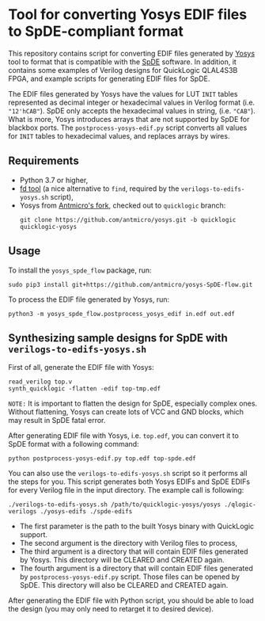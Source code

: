 # Tool for converting Yosys EDIF files to SpDE-compliant format

This repository contains script for converting EDIF files generated by [Yosys](http://www.clifford.at/yosys/about.html) tool to format that is compatible with the [SpDE](https://www.quicklogic.com/products/fpga/fpga-development-tools/) software.
In addition, it contains some examples of Verilog designs for QuickLogic QLAL4S3B FPGA, and example scripts for generating EDIF files for SpDE.

The EDIF files generated by Yosys have the values for LUT `INIT` tables represented as decimal integer or hexadecimal values in Verilog format (i.e. `"12'hCAB"`).
SpDE only accepts the hexadecimal values in string, (i.e. `"CAB"`).
What is more, Yosys introduces arrays that are not supported by SpDE for blackbox ports.
The `postprocess-yosys-edif.py` script converts all values for `INIT` tables to hexadecimal values, and replaces arrays by wires.

## Requirements

* Python 3.7 or higher,
* [fd tool](https://github.com/sharkdp/fd) (a nice alternative to `find`, required by the `verilogs-to-edifs-yosys.sh` script),
* Yosys from [Antmicro's fork](https://github.com/antmicro/yosys), checked out to `quicklogic` branch:
  ```
  git clone https://github.com/antmicro/yosys.git -b quicklogic quicklogic-yosys
  ```

## Usage

To install the `yosys_spde_flow` package, run:
```
sudo pip3 install git+https://github.com/antmicro/yosys-SpDE-flow.git
```

To process the EDIF file generated by Yosys, run:
```
python3 -m yosys_spde_flow.postprocess_yosys_edif in.edf out.edf
```

## Synthesizing sample designs for SpDE with `verilogs-to-edifs-yosys.sh`

First of all, generate the EDIF file with Yosys:

```
read_verilog top.v
synth_quicklogic -flatten -edif top-tmp.edf
```

`NOTE:` It is important to flatten the design for SpDE, especially complex ones.
Without flattening, Yosys can create lots of VCC and GND blocks, which may result in SpDE fatal error.

After generating EDIF file with Yosys, i.e. `top.edf`, you can convert it to SpDE format with a following command:

```
python postprocess-yosys-edif.py top.edf top-spde.edf
```

You can also use the `verilogs-to-edifs-yosys.sh` script so it performs all the steps for you.
This script generates both Yosys EDIFs and SpDE EDIFs for every Verilog file in the input directory.
The example call is following:
```
./verilogs-to-edifs-yosys.sh /path/to/quicklogic-yosys/yosys ./qlogic-verilogs ./yosys-edifs ./spde-edifs
```

* The first parameter is the path to the built Yosys binary with QuickLogic support.
* The second argument is the directory with Verilog files to process,
* The third argument is a directory that will contain EDIF files generated by Yosys.
  This directory will be CLEARED and CREATED again.
* The fourth argument is a directory that will contain EDIF files generated by `postprocess-yosys-edif.py` script.
  Those files can be opened by SpDE.
  This directory will also be CLEARED and CREATED again.

After generating the EDIF file with Python script, you should be able to load the design (you may only need to retarget it to desired device).

